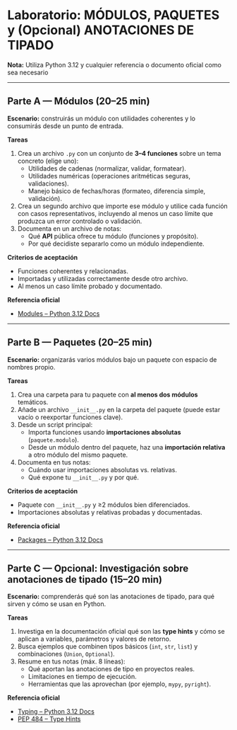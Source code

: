 # Laboratorio: MÓDULOS, PAQUETES y (Opcional) ANOTACIONES DE TIPADO

**Nota:** Utiliza Python 3.12 y cualquier referencia o documento oficial como sea necesario

---

## Parte A — Módulos (20–25 min)  
**Escenario:** construirás un módulo con utilidades coherentes y lo consumirás desde un punto de entrada.

**Tareas**  
1. Crea un archivo `.py` con un conjunto de **3–4 funciones** sobre un tema concreto (elige uno):  
   - Utilidades de cadenas (normalizar, validar, formatear).  
   - Utilidades numéricas (operaciones aritméticas seguras, validaciones).  
   - Manejo básico de fechas/horas (formateo, diferencia simple, validación).  
2. Crea un segundo archivo que importe ese módulo y utilice cada función con casos representativos, incluyendo al menos un caso límite que produzca un error controlado o validación.  
3. Documenta en un archivo de notas:  
   - Qué **API** pública ofrece tu módulo (funciones y propósito).  
   - Por qué decidiste separarlo como un módulo independiente.  

**Criterios de aceptación**  
- Funciones coherentes y relacionadas.  
- Importadas y utilizadas correctamente desde otro archivo.  
- Al menos un caso límite probado y documentado.  

**Referencia oficial**  
- [Modules – Python 3.12 Docs](https://docs.python.org/3.12/tutorial/modules.html)

---

## Parte B — Paquetes (20–25 min)  
**Escenario:** organizarás varios módulos bajo un paquete con espacio de nombres propio.

**Tareas**  
1. Crea una carpeta para tu paquete con **al menos dos módulos** temáticos.  
2. Añade un archivo `__init__.py` en la carpeta del paquete (puede estar vacío o reexportar funciones clave).  
3. Desde un script principal:  
   - Importa funciones usando **importaciones absolutas** (`paquete.modulo`).  
   - Desde un módulo dentro del paquete, haz una **importación relativa** a otro módulo del mismo paquete.  
4. Documenta en tus notas:  
   - Cuándo usar importaciones absolutas vs. relativas.  
   - Qué expone tu `__init__.py` y por qué.  

**Criterios de aceptación**  
- Paquete con `__init__.py` y ≥2 módulos bien diferenciados.  
- Importaciones absolutas y relativas probadas y documentadas.  

**Referencia oficial**  
- [Packages – Python 3.12 Docs](https://docs.python.org/3.12/tutorial/modules.html#packages)

---

## Parte C — Opcional: Investigación sobre anotaciones de tipado (15–20 min)  
**Escenario:** comprenderás qué son las anotaciones de tipado, para qué sirven y cómo se usan en Python.

**Tareas**  
1. Investiga en la documentación oficial qué son las **type hints** y cómo se aplican a variables, parámetros y valores de retorno.  
2. Busca ejemplos que combinen tipos básicos (`int`, `str`, `list`) y combinaciones (`Union`, `Optional`).  
3. Resume en tus notas (máx. 8 líneas):  
   - Qué aportan las anotaciones de tipo en proyectos reales.  
   - Limitaciones en tiempo de ejecución.  
   - Herramientas que las aprovechan (por ejemplo, `mypy`, `pyright`).  

**Referencia oficial**  
- [Typing – Python 3.12 Docs](https://docs.python.org/3.12/library/typing.html)  
- [PEP 484 – Type Hints](https://peps.python.org/pep-0484/)  
